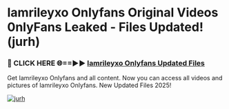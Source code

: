 # Iamrileyxo Onlyfans Original Videos 0nlyFans Leaked - Files Updated! (jurh)

<h3>🔴 CLICK HERE 🌐==►► <a href="https://tinyurl.com/ehrbuxhb" rel="nofollow">Iamrileyxo Onlyfans Updated Files</a></h3>

Get Iamrileyxo Onlyfans and all content. Now you can access all videos and pictures of Iamrileyxo Onlyfans. New Updated Files 2025!

[![jurh](https://i.imgur.com/lVYEuWS.gif)](https://tinyurl.com/ehrbuxhb)
